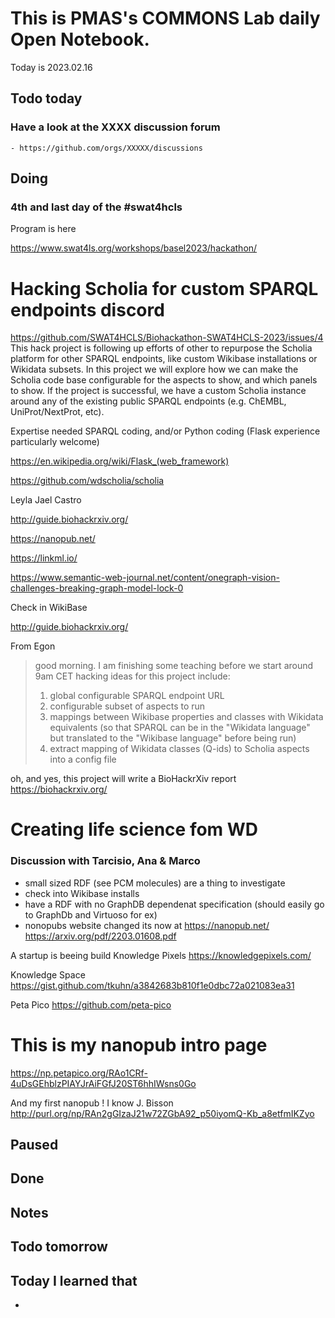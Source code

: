 
# This is PMAS's COMMONS Lab daily Open Notebook.

Today is 2023.02.16

## Todo today

### Have a look at the XXXX discussion forum
    - https://github.com/orgs/XXXXX/discussions
###
###

## Doing

### 4th and last day of the #swat4hcls

Program is here 

https://www.swat4ls.org/workshops/basel2023/hackathon/


# Hacking Scholia for custom SPARQL endpoints discord

https://github.com/SWAT4HCLS/Biohackathon-SWAT4HCLS-2023/issues/4
This hack project is following up efforts of other to repurpose the Scholia platform for other SPARQL endpoints, like custom Wikibase installations or Wikidata subsets. In this project we will explore how we can make the Scholia code base configurable for the aspects to show, and which panels to show.
If the project is successful, we have a custom Scholia instance around any of the existing public SPARQL endpoints (e.g. ChEMBL, UniProt/NextProt, etc).

Expertise needed
SPARQL coding, and/or
Python coding (Flask experience particularly welcome)

https://en.wikipedia.org/wiki/Flask_(web_framework)


https://github.com/wdscholia/scholia

Leyla Jael Castro

http://guide.biohackrxiv.org/

https://nanopub.net/

https://linkml.io/

https://www.semantic-web-journal.net/content/onegraph-vision-challenges-breaking-graph-model-lock-0


Check in WikiBase



http://guide.biohackrxiv.org/








From Egon
> good morning. I am finishing some teaching before we start around 9am CET
> hacking ideas for this project include:
> 1. global configurable SPARQL endpoint URL
> 2. configurable subset of aspects to run
> 3. mappings between Wikibase properties and classes with Wikidata equivalents (so that SPARQL can be in the "Wikidata language" but translated to the "Wikibase language" before being run)
> 4. extract mapping of Wikidata classes (Q-ids) to Scholia aspects into a config file
> 

oh, and yes, this project will write a BioHackrXiv report
https://biohackrxiv.org/







# Creating life science fom WD


### Discussion with Tarcisio, Ana & Marco

- small sized RDF (see PCM molecules) are a thing to investigate
- check into Wikibase installs
- have a RDF with no GraphDB dependenat specification (should easily go to GraphDb and Virtuoso for ex)
- nonopubs website changed its now at https://nanopub.net/
https://arxiv.org/pdf/2203.01608.pdf

A startup is beeing build Knowledge Pixels
https://knowledgepixels.com/


Knowledge Space
https://gist.github.com/tkuhn/a3842683b810f1e0dbc72a021083ea31

Peta Pico https://github.com/peta-pico


# This is my nanopub intro page
https://np.petapico.org/RAo1CRf-4uDsGEhblzPIAYJrAiFGfJ20ST6hhIWsns0Go

And my first nanopub ! I know J. Bisson http://purl.org/np/RAn2gGIzaJ21w72ZGbA92_p50iyomQ-Kb_a8etfmIKZyo




## Paused

## Done

## Notes

## Todo tomorrow

###
###
###


## Today I learned that

- 
